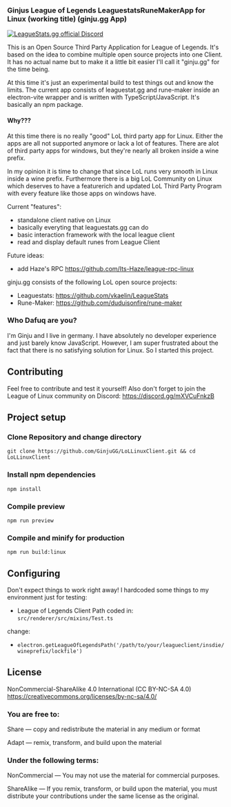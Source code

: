 ### Ginjus League of Legends LeaguestatsRuneMakerApp for Linux (working title) (ginju.gg App)

<a href="https://discord.gg/mXVCuFnkzB"><img src="https://img.shields.io/badge/Discord-join%20chat-738bd7.svg" alt="LeagueStats.gg official Discord"></a>

This is an Open Source Third Party Application for League of Legends. It's based on the idea to combine multiple open source projects into one Client. It has no actual name but to make it a little bit easier I'll call it "ginju.gg" for the time being.

At this time it's just an experimental build to test things out and know the limits. The current app consists of leaguestat.gg and rune-maker inside an electron-vite wrapper and is written with TypeScript/JavaScript. It's basically an npm package.

#### Why???

At this time there is no really "good" LoL third party app for Linux. Either the apps are all not supported anymore or lack a lot of features. There are alot of third party apps for windows, but they're nearly all broken inside a wine prefix. 

In my opinion it is time to change that since LoL runs very smooth in Linux inside a wine prefix. Furthermore there is a big LoL Community on Linux which deserves to have a featurerich and updated LoL Third Party Program with every feature like those apps on windows have.

Current "features":
- standalone client native on Linux 
- basically everyting that leaguestats.gg can do
- basic interaction framework with the local league client 
- read and display default runes from League Client

Future ideas:
- add Haze's RPC https://github.com/Its-Haze/league-rpc-linux

ginju.gg  consists of the following LoL open source projects:
- Leaguestats: https://github.com/vkaelin/LeagueStats
- Rune-Maker: https://github.com/duduisonfire/rune-maker

### Who Dafuq are you?

I'm Ginju and I live in germany. I have absolutely no developer experience and just barely know JavaScript. However, I am super frustrated about the fact that there is no satisfying solution for Linux. So I started this project. 

## Contributing

Feel free to contribute and test it yourself! Also don't forget to join the League of Linux community on Discord: https://discord.gg/mXVCuFnkzB

## Project setup

### Clone Repository and change directory
```
git clone https://github.com/GinjuGG/LoLLinuxClient.git && cd LoLLinuxClient
```

### Install npm dependencies
```
npm install
```

### Compile preview

```
npm run preview
```

### Compile and minify for production

```
npm run build:linux
```
## Configuring
Don't expect things to work right away! I hardcoded some things to my environment just for testing:
- League of Legends Client Path coded in: 
``
src/renderer/src/mixins/Test.ts
``

change:

- ``
electron.getLeagueOfLegendsPath('/path/to/your/leagueclient/insdie/wineprefix/lockfile')
``
## License

NonCommercial-ShareAlike 4.0 International (CC BY-NC-SA 4.0)  
https://creativecommons.org/licenses/by-nc-sa/4.0/

### You are free to:

Share — copy and redistribute the material in any medium or format

Adapt — remix, transform, and build upon the material

### Under the following terms:

NonCommercial — You may not use the material for commercial purposes.

ShareAlike — If you remix, transform, or build upon the material, you must distribute your contributions under the same license as the original.